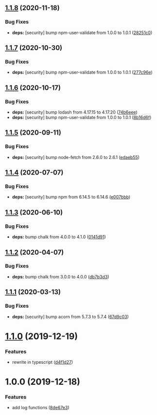 ## [1.1.8](https://github.com/eliasnorrby/log-util/compare/v1.1.7...v1.1.8) (2020-11-18)


### Bug Fixes

* **deps:** [security] bump npm-user-validate from 1.0.0 to 1.0.1 ([28251c0](https://github.com/eliasnorrby/log-util/commit/28251c05f5c05b11f08717869cc4a4fbca53266b))

## [1.1.7](https://github.com/eliasnorrby/log-util/compare/v1.1.6...v1.1.7) (2020-10-30)


### Bug Fixes

* **deps:** [security] bump npm-user-validate from 1.0.0 to 1.0.1 ([277c96e](https://github.com/eliasnorrby/log-util/commit/277c96eb32b8f5cc6f811c66b1cd98b2b0fb6104))

## [1.1.6](https://github.com/eliasnorrby/log-util/compare/v1.1.5...v1.1.6) (2020-10-17)


### Bug Fixes

* **deps:** [security] bump lodash from 4.17.15 to 4.17.20 ([74b6eee](https://github.com/eliasnorrby/log-util/commit/74b6eeec3aa705487f70c74de7f6c36d9a0bde92))
* **deps:** [security] bump npm-user-validate from 1.0.0 to 1.0.1 ([8b16d6f](https://github.com/eliasnorrby/log-util/commit/8b16d6f21a26b84dea21c95c7beeb0423a272c1c))

## [1.1.5](https://github.com/eliasnorrby/log-util/compare/v1.1.4...v1.1.5) (2020-09-11)


### Bug Fixes

* **deps:** [security] bump node-fetch from 2.6.0 to 2.6.1 ([edaeb55](https://github.com/eliasnorrby/log-util/commit/edaeb5552ef444799b030907914928521889b058))

## [1.1.4](https://github.com/eliasnorrby/log-util/compare/v1.1.3...v1.1.4) (2020-07-07)


### Bug Fixes

* **deps:** [security] bump npm from 6.14.5 to 6.14.6 ([e007bbb](https://github.com/eliasnorrby/log-util/commit/e007bbbf59fbf8cd58c7bea75c953a162c7db8e5))

## [1.1.3](https://github.com/eliasnorrby/log-util/compare/v1.1.2...v1.1.3) (2020-06-10)


### Bug Fixes

* **deps:** bump chalk from 4.0.0 to 4.1.0 ([0141d91](https://github.com/eliasnorrby/log-util/commit/0141d912d717d1a70c6e9f7f4e89030c915586df))

## [1.1.2](https://github.com/eliasnorrby/log-util/compare/v1.1.1...v1.1.2) (2020-04-07)


### Bug Fixes

* **deps:** bump chalk from 3.0.0 to 4.0.0 ([db7b3d3](https://github.com/eliasnorrby/log-util/commit/db7b3d3dad3105111b6b0cb102c58b8607c51c5d))

## [1.1.1](https://github.com/eliasnorrby/log-util/compare/v1.1.0...v1.1.1) (2020-03-13)


### Bug Fixes

* **deps:** [security] bump acorn from 5.7.3 to 5.7.4 ([67d9c03](https://github.com/eliasnorrby/log-util/commit/67d9c03c444b0e927b0d44080f2e9a25df1128d3))

# [1.1.0](https://github.com/eliasnorrby/log-util/compare/v1.0.0...v1.1.0) (2019-12-19)


### Features

* rewrite in typescript ([d4f1d27](https://github.com/eliasnorrby/log-util/commit/d4f1d274b4a7b50d267d58aaa00060b11657e50e))

# 1.0.0 (2019-12-18)


### Features

* add log functions ([8de67e3](https://github.com/eliasnorrby/log-util/commit/8de67e371d51455a7fcd185bdce9675e470cd895))
